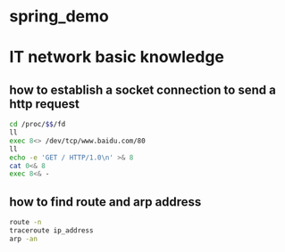 # spring_demo

# IT network basic knowledge
## how to establish a socket connection to send a http request
```bash
cd /proc/$$/fd
ll
exec 8<> /dev/tcp/www.baidu.com/80
ll
echo -e 'GET / HTTP/1.0\n' >& 8
cat 0<& 8
exec 8<& -
```

## how to find route and arp address
```bash
route -n
traceroute ip_address
arp -an
```